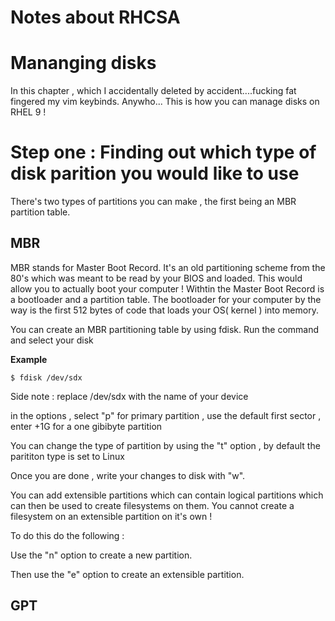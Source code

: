 
# Notes about RHCSA 



# Mananging disks

In this chapter , which I accidentally deleted by accident....fucking fat fingered my vim keybinds. Anywho... This is how you can manage disks on RHEL 9 ! 


# Step one : Finding out which type of disk parition you would like to use 

There's two types of partitions you can make , the first being an MBR partition table. 


## MBR 

MBR stands for Master Boot Record. It's an old partitioning scheme from the 80's which was meant to be read by your BIOS and loaded. This would allow you to actually boot your computer ! Withtin the Master Boot Record is a bootloader and a partition table. The bootloader for your computer by the way is the first 512 bytes of code that loads your OS( kernel ) into memory.


You can create an MBR partitioning table by using fdisk. Run the command and select your disk 

**Example** 

`$ fdisk /dev/sdx`

Side note : replace /dev/sdx with the name of your device 

in the options , select  "p" for primary partition , use the default first sector , enter +1G for a one gibibyte partition 

You can change the type of partition by using the "t" option , by default the parititon type is set to Linux 

Once you are done , write your changes to disk with "w".

You can add extensible partitions which can contain logical partitions which can then be used to create filesystems on them. You cannot create a filesystem on an extensible partition on it's own ! 


To do this do the following : 

Use the "n" option to create a new partition. 

Then use the "e" option to create an extensible partition. 


## GPT 

